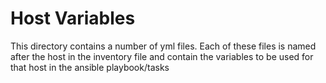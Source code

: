 # Host Variables

This directory contains a number of yml files. Each of these files is named after the host in the inventory file and contain the variables to be used for that host in the ansible playbook/tasks 
